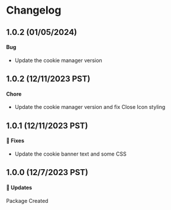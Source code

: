 # Changelog

## 1.0.2 (01/05/2024)

#### Bug

- Update the cookie manager version

## 1.0.2 (12/11/2023 PST)

#### Chore

- Update the cookie manager version and fix Close Icon styling

## 1.0.1 (12/11/2023 PST)

#### 🐞 Fixes

- Update the cookie banner text and some CSS

## 1.0.0 (12/7/2023 PST)

#### 🚀 Updates

Package Created
